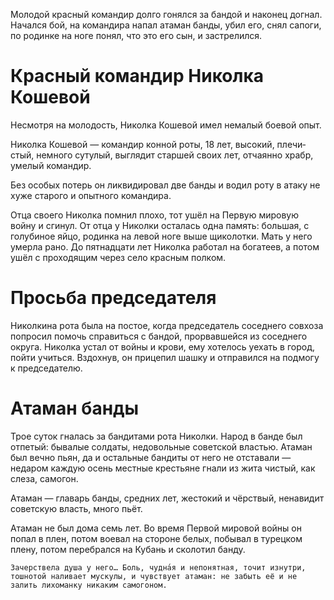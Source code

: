 Молодой красный командир долго гонялся за бандой и наконец догнал. Начался бой, на командира напал атаман банды, убил его, снял сапоги, по родинке на ноге понял, что это его сын, и застрелился.

# Красный командир Николка Кошевой
Несмотря на молодость, Николка Кошевой имел немалый боевой опыт.

Николка Кошевой — командир конной роты, 18 лет, высокий, плечи­стый, немного сутулый, выглядит старшей своих лет, отча­янно храбр, умелый командир.

Без особых потерь он ликвидировал две банды и водил роту в атаку не хуже старого и опытного командира.

Отца своего Николка помнил плохо, тот ушёл на Первую мировую войну и сгинул. От отца у Николки осталась одна память: большая, с голубиное яйцо, родинка на левой ноге выше щиколотки. Мать у него умерла рано. До пятнадцати лет Николка работал на богатеев, а потом ушёл с проходящим через село красным полком.

# Просьба председателя
Николкина рота была на постое, когда председатель соседнего совхоза попросил помочь справиться с бандой, прорвавшейся из соседнего округа. Николка устал от войны и крови, ему хотелось уехать в город, пойти учиться. Вздохнув, он прицепил шашку и отправился на подмогу к председателю.

# Атаман банды
Трое суток гналась за бандитами рота Николки. Народ в банде был отпетый: бывалые солдаты, недовольные советской властью. Атаман был вечно пьян, да и остальные бандиты от него не отставали — недаром каждую осень местные крестьяне гнали из жита чистый, как слеза, самогон.


Атаман — главарь банды, средних лет, жестокий и чёрствый, нена­видит совет­скую власть, много пьёт.

Атаман не был дома семь лет. Во время Первой мировой войны он попал в плен, потом воевал на стороне белых, побывал в турецком плену, потом перебрался на Кубань и сколотил банду.

`Зачерствела душа у него… Боль, чудна́я и непонятная, точит изнутри, тошнотой наливает мускулы, и чувствует атаман: не забыть её и не залить лихоманку никаким самогоном.`
